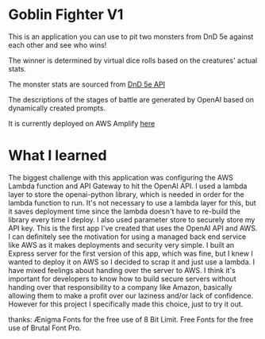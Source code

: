 # Goblin Fighter V1

This is an application you can use to pit two monsters from DnD 5e against each other and see who wins!

The winner is determined by virtual dice rolls based on the creatures' actual stats.

The monster stats are sourced from [DnD 5e API](https://www.dnd5eapi.co/)

The descriptions of the stages of battle are generated by OpenAI based on dynamically created prompts.

It is currently deployed on AWS Amplify [here](https://main.d3szxkwtdtrx3s.amplifyapp.com/)

# What I learned

The biggest challenge with this application was configuring the AWS Lambda function and API Gateway to hit the OpenAI API.
I used a lambda layer to store the openai-python library, which is needed in order for the lambda function to run. It's not necessary to use a lambda layer for this, but it saves deployment time since the lambda doesn't have to re-build the library every time I deploy.
I also used parameter store to securely store my API key.
This is the first app I've created that uses the OpenAI API and AWS. I can definitely see the motivation for using a managed back end service like AWS as it makes deployments and security very simple. I built an Express server for the first version of this app, which was fine, but I knew I wanted to deploy it on AWS so I decided to scrap it and just use a lambda. I have mixed feelings about handing over the server to AWS. I think it's important for developers to know how to build secure servers without handing over that responsibility to a company like Amazon, basically allowing them to make a profit over our laziness and/or lack of confidence. However for this project I specifically made this choice, just to try it out.

thanks: 
Ænigma Fonts for the free use of 8 Bit Limit.
Free Fonts for the free use of Brutal Font Pro.

